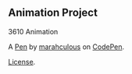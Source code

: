 Animation Project
-----------------
3610 Animation

A [Pen](https://codepen.io/marahculous/pen/ZEjYbLx) by [marahculous](https://codepen.io/marahculous) on [CodePen](https://codepen.io).

[License](https://codepen.io/license/pen/ZEjYbLx).